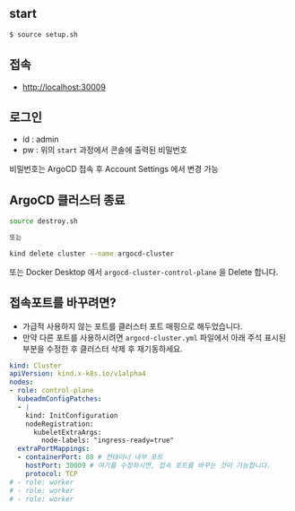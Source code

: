 
## start
```bash
$ source setup.sh
```

## 접속
- [http://localhost:30009](http://localhost:30009)

## 로그인
- id : admin
- pw : 위의 `start` 과정에서 콘솔에 출력된 비밀번호

비밀번호는 ArgoCD 접속 후 Account Settings 에서 변경 가능

## ArgoCD 클러스터 종료
```bash
source destroy.sh

또는

kind delete cluster --name argocd-cluster
```

또는 Docker Desktop 에서 `argocd-cluster-control-plane` 을 Delete 합니다.
<br>

## 접속포트를 바꾸려면?
- 가급적 사용하지 않는 포트를 클러스터 포트 매핑으로 해두었습니다.
- 만약 다른 포트를 사용하시려면 `argocd-cluster.yml` 파일에서 아래 주석 표시된 부분을 수정한 후 클러스터 삭제 후 재기동하세요.
```yaml
kind: Cluster
apiVersion: kind.x-k8s.io/v1alpha4
nodes:
- role: control-plane
  kubeadmConfigPatches:
  - |
    kind: InitConfiguration
    nodeRegistration:
      kubeletExtraArgs:
        node-labels: "ingress-ready=true"
  extraPortMappings:
  - containerPort: 80 # 컨테이너 내부 포트
    hostPort: 30009 # 여기를 수정하시면, 접속 포트를 바꾸는 것이 가능합니다.
    protocol: TCP
# - role: worker
# - role: worker
# - role: worker
```
